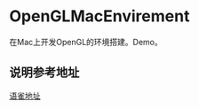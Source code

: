 # OpenGLMacEnvirement
在Mac上开发OpenGL的环境搭建。Demo。

## 说明参考地址
[语雀地址](https://www.yuque.com/yidenghou/qe4lyx/qgxq7m)
